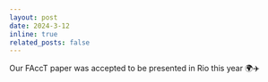 ```yaml
---
layout: post
date: 2024-3-12
inline: true
related_posts: false
---
```


Our FAccT paper was accepted to be presented in Rio this year 🌍✈️